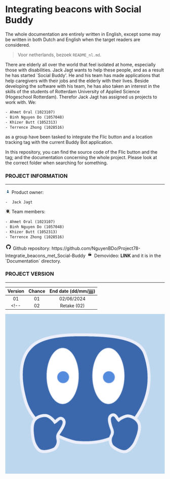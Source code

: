 # Integrating beacons with Social Buddy

The whole documentation are entirely written in English, except some may be written in both Dutch and English when the target readers are considered. <br>
> Voor netherlands, bezoek `README_nl.md`.

There are elderly all over the world that feel isolated at home, especially those with disabilities. Jack Jagt wants to help these people, and as a result he has started `Social Buddy'. He and his team has made applications that help caregivers with their jobs and the elderly with their lives. Beside developing the software with his team, he has also taken an interest in the skills of the students of Rotterdam University of Applied Science (Hogeschool Rotterdam). Therefor Jack Jagt has assigned us projects to work with. We: <br>

    - Ahmet Oral (1023107)
    - Binh Nguyen Do (1057048)
    - Khizer Butt (1052313)
    - Terrence Zhong (1028516)
    
as a group have been tasked to integrate the Flic button and a location tracking tag with the current Buddy Bot application.

In this repository, you can find the source code of the Flic button and the tag; and the documentation concerning the whole project. Please look at the correct folder when searching for something.


### PROJECT INFORMATION
---

<img src="./README_media/po-vector-graphics.jpg" alt="po-vector-graphics" width="16"/> 
Product owner: <br>

	-  Jack Jagt


<img src="./README_media/team-vector-graphics.jpg" alt="team-vector-graphics" width="16"/> 
Team members: <br>

    - Ahmet Oral (1023107)
    - Binh Nguyen Do (1057048)
    - Khizer Butt (1052313)
    - Terrence Zhong (1028516)


<img src="./README_media/GitHub-Logo.png" alt="github-logo" width="20"/> 
Github repository: https://github.com/NguyenBDo/Project78-Integratie_beacons_met_Social-Buddy

<img src="./README_media/Video_img.jpg" alt="video-vector-graphics" width="20"/> 
Demovideo: <b> LINK </b> and it is in the `Documentation` directory.

### PROJECT VERSION
---
| Version 	| Chance     	| End date (dd/mm/jjjj)	    |
| :-------:	| :-----------:	| :-----------------------: |
| 01		| 		01		| 02/06/2024 				|
<!-- | 02  	 	| Retake (02)   | 30/06/2024				| -->



<center>
    <img src= "./README_media/Social_Buddy-logo.png" width= "1000" alt= "social-buddy-avatar-logo"> 
</center>
